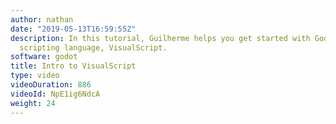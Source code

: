 ```yaml
---
author: nathan
date: "2019-05-13T16:59:55Z"
description: In this tutorial, Guilherme helps you get started with Godot's visual
  scripting language, VisualScript.
software: godot
title: Intro to VisualScript
type: video
videoDuration: 886
videoId: NpE1ig6NdcA
weight: 24
---
```


